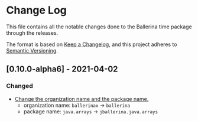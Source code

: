 # Change Log
This file contains all the notable changes done to the Ballerina time package through the releases.

The format is based on [Keep a Changelog](https://keepachangelog.com/en/1.0.0/),
and this project adheres to [Semantic Versioning](https://semver.org/spec/v2.0.0.html).

## [0.10.0-alpha6] - 2021-04-02

### Changed
- [Change the organization name and the package name.](https://github.com/ballerina-platform/ballerina-standard-library/issues/1171)
    - organization name: `ballerinax` -> `ballerina`
    - package name:  `java.arrays` -> `jballerina.java.arrays`
